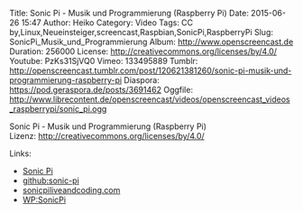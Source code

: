 Title: Sonic Pi - Musik und Programmierung (Raspberry Pi)
Date: 2015-06-26 15:47
Author: Heiko
Category: Video
Tags: CC by,Linux,Neueinsteiger,screencast,Raspbian,SonicPi,RaspberryPi
Slug: SonicPi_Musik_und_Programmierung
Album: http://www.openscreencast.de
Duration: 256000
License: http://creativecommons.org/licenses/by/4.0/
Youtube: PzKs31SjVQ0
Vimeo: 133495889
Tumblr: http://openscreencast.tumblr.com/post/120621381260/sonic-pi-musik-und-programmierung-raspberry-pi
Diaspora: https://pod.geraspora.de/posts/3691462
Oggfile: http://www.librecontent.de/openscreencast/videos/openscreencast_videos_raspberrypi/sonic_pi.ogg

Sonic Pi - Musik und Programmierung (Raspberry Pi)  
Lizenz: <http://creativecommons.org/licenses/by/4.0/>  
  

Links:

  * [Sonic Pi](http://sonic-pi.net/ "Link zu sonic-pi.net" )
  * [github:sonic-pi](https://github.com/samaaron/sonic-pi "Link zu github.com" )
  * [sonicpiliveandcoding.com](http://www.sonicpiliveandcoding.com/ "Link zu www.sonicpiliveandcoding.com" )
  * [WP:SonicPi](http://en.wikipedia.org/wiki/Sonic_Pi "Link zu en.wikipedia.org" )

